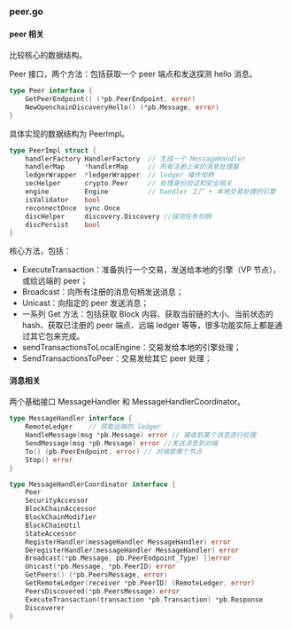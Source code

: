 ### peer.go

#### peer 相关

比较核心的数据结构。

Peer 接口，两个方法：包括获取一个 peer 端点和发送探测 hello 消息。

```go
type Peer interface {
    GetPeerEndpoint() (*pb.PeerEndpoint, error)
    NewOpenchainDiscoveryHello() (*pb.Message, error)
}
```

具体实现的数据结构为 PeerImpl。

```go
type PeerImpl struct {
    handlerFactory HandlerFactory  // 生成一个 MessageHandler
    handlerMap     *handlerMap     // 所有注册上来的消息处理器
    ledgerWrapper  *ledgerWrapper  // ledger 操作句柄
    secHelper      crypto.Peer     // 处理身份验证和安全相关
    engine         Engine          // handler 工厂 + 本地交易处理的引擎
    isValidator    bool
    reconnectOnce  sync.Once
    discHelper     discovery.Discovery //探测任务句柄
    discPersist    bool
}
```

核心方法，包括：

* ExecuteTransaction：准备执行一个交易，发送给本地的引擎（VP 节点），或给远端的 peer；
* Broadcast：向所有注册的消息句柄发送消息；
* Unicast：向指定的 peer 发送消息；
* 一系列 Get 方法：包括获取 Block 内容、获取当前链的大小、当前状态的 hash、获取已注册的 peer 端点、远端 ledger 等等，很多功能实际上都是通过其它包来完成。
* sendTransactionsToLocalEngine：交易发给本地的引擎处理；
* SendTransactionsToPeer：交易发给其它 peer 处理；

#### 消息相关

两个基础接口 MessageHandler 和 MessageHandlerCoordinator。

```go
type MessageHandler interface {
    RemoteLedger    // 获取远端的 ledger
    HandleMessage(msg *pb.Message) error // 接收到某个消息进行处理
    SendMessage(msg *pb.Message) error //发送消息到对端
    To() (pb.PeerEndpoint, error) // 对端是哪个节点
    Stop() error
}
```

```go
type MessageHandlerCoordinator interface {
    Peer
    SecurityAccessor
    BlockChainAccessor
    BlockChainModifier
    BlockChainUtil
    StateAccessor
    RegisterHandler(messageHandler MessageHandler) error
    DeregisterHandler(messageHandler MessageHandler) error
    Broadcast(*pb.Message, pb.PeerEndpoint_Type) []error
    Unicast(*pb.Message, *pb.PeerID) error
    GetPeers() (*pb.PeersMessage, error)
    GetRemoteLedger(receiver *pb.PeerID) (RemoteLedger, error)
    PeersDiscovered(*pb.PeersMessage) error
    ExecuteTransaction(transaction *pb.Transaction) *pb.Response
    Discoverer
}
```



